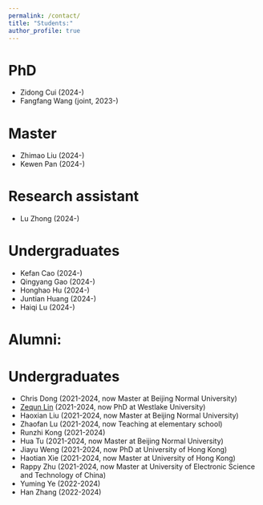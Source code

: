 ```yaml
---
permalink: /contact/
title: "Students:"
author_profile: true
---
```

# PhD
* Zidong Cui (2024-)
* Fangfang Wang (joint, 2023-)

# Master
* Zhimao Liu (2024-)
* Kewen Pan (2024-)
  
# Research assistant
* Lu Zhong (2024-)

# Undergraduates
* Kefan Cao (2024-)
* Qingyang Gao (2024-)
* Honghao Hu (2024-)
* Juntian Huang (2024-)
* Haiqi Lu (2024-)

# Alumni:

# Undergraduates
* Chris Dong (2021-2024, now Master at Beijing Normal University)
* [Zequn Lin](https://linzequn17.github.io/) (2021-2024, now PhD at Westlake University)
* Haoxian Liu (2021-2024, now Master at Beijing Normal University)
* Zhaofan Lu (2021-2024, now Teaching at elementary school)
* Runzhi Kong (2021-2024)
* Hua Tu (2021-2024, now Master at Beijing Normal University)
* Jiayu Weng (2021-2024, now PhD at University of Hong Kong)
* Haotian Xie (2021-2024, now Master at University of Hong Kong)
* Rappy Zhu (2021-2024, now Master at University of Electronic Science and Technology of China)
* Yuming Ye (2022-2024)
* Han Zhang (2022-2024)
